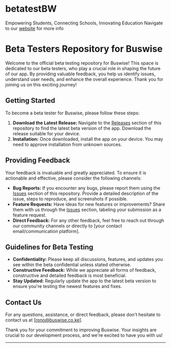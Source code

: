 # betatestBW
Empowering Students, Connecting Schools, Innovating Education
Navigate to our [website](https://buswise.co.ke/) for more info
# Beta Testers Repository for Buswise

Welcome to the official beta testing repository for Buswise! This space is dedicated to our beta testers, who play a crucial role in shaping the future of our app. By providing valuable feedback, you help us identify issues, understand user needs, and enhance the overall experience. Thank you for joining us on this exciting journey!

## Getting Started

To become a beta tester for Buswise, please follow these steps:

1. **Download the Latest Release:** Navigate to the [Releases](https://github.com/Rono0365/betatestBW/releases) section of this repository to find the latest beta version of the app. Download the release suitable for your device.
2. **Installation:** Once downloaded, install the app on your device. You may need to approve installation from unknown sources.


## Providing Feedback

Your feedback is invaluable and greatly appreciated. To ensure it is actionable and effective, please consider the following channels:

- **Bug Reports:** If you encounter any bugs, please report them using the [Issues](https://github.com/Rono0365/betatestBW/issues) section of this repository. Provide a detailed description of the issue, steps to reproduce, and screenshots if possible.
- **Feature Requests:** Have ideas for new features or improvements? Share them with us through the [Issues](https://github.com/Rono0365/betatestBW/issues) section, labeling your submission as a feature request.
- **Direct Feedback:** For any other feedback, feel free to reach out through our community channels or directly to [your contact email/communication platform].

## Guidelines for Beta Testing

- **Confidentiality:** Please keep all discussions, features, and updates you see within the beta confidential unless stated otherwise.
- **Constructive Feedback:** While we appreciate all forms of feedback, constructive and detailed feedback is most beneficial.
- **Stay Updated:** Regularly update the app to the latest beta version to ensure you're testing the newest features and fixes.



## Contact Us

For any questions, assistance, or direct feedback, please don't hesitate to contact us at [rono@buswise.co.ke].

Thank you for your commitment to improving Buswise. Your insights are crucial to our development process, and we're excited to have you with us!

---
